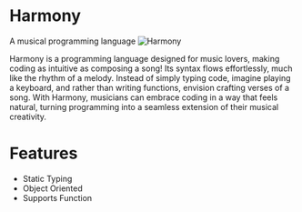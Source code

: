 # Harmony
A musical programming language
![Harmony](https://github.com/user-attachments/assets/4f93782f-74a6-47a5-9e81-b37b6b349e9b)

Harmony is a programming language designed for music lovers, making coding as intuitive as composing a song! Its syntax flows effortlessly, much like the rhythm of a melody. Instead of simply typing code, imagine playing a keyboard, and rather than writing functions, envision crafting verses of a song. With Harmony, musicians can embrace coding in a way that feels natural, turning programming into a seamless extension of their musical creativity.

# Features
- Static Typing
- Object Oriented
- Supports Function
